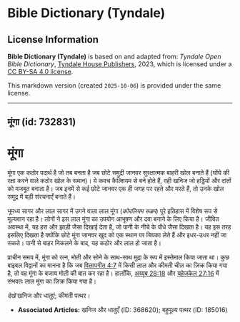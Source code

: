 # Bible Dictionary (Tyndale)

## License Information

**Bible Dictionary (Tyndale)** is based on and adapted from: _Tyndale Open Bible Dictionary_, [Tyndale House Publishers](https://tyndaleopenresources.com/), 2023, which is licensed under a [CC BY-SA 4.0 license](https://creativecommons.org/licenses/by-sa/4.0/legalcode.en).

This markdown version (created `2025-10-06`) is provided under the same license.



--------------------------------

## मूंगा (id: 732831)

मूंगा
=====

मूंगा एक कठोर पदार्थ है जो तब बनता है जब छोटे समुद्री जानवर सुरक्षात्मक बाहरी खोल ​​बनाते हैं (घोंघे की रक्षा करने वाले कठोर खोल के समान)। ये कवच कैल्शियम से बने होते हैं, वही खनिज जो हड्डियों और दांतों को मजबूत बनाता है। जब इनमें से कई छोटे जानवर एक ही जगह पर रहते और मरते हैं, तो उनके खोल समुद्र में बड़ी संरचनाएँ बनाते हैं।

भूमध्य सागर और लाल सागर में उगने वाला लाल मूंगा (*कोरलियम रूब्रम*) पूरे इतिहास में विशेष रूप से मूल्यवान रहा है। लोगों ने इस लाल मूंगा का उपयोग आभूषण और दवा बनाने के लिए किया है। जीवित अवस्था में, यह हरा और झाड़ी जैसा दिखाई देता है, जो पानी के नीचे के पौधे जैसा दिखता है। यह इस तरह इसलिए दिखता है क्योंकि छोटे मूंगा जानवर खुद को एक स्थान पर चिपका लेते हैं और इधर\-उधर नहीं जा सकते। पानी से बाहर निकलने के बाद, यह कठोर और लाल हो जाता है।

प्राचीन समय में, मूंगा को रत्न, मोती और सोने के साथ\-साथ मुद्रा के रूप में इस्तेमाल किया जाता था। कुछ बाइबल विद्वानों का मानना ​​है कि जब [विलापगीत 4:7](https://ref.ly/Lam4:7) में किसी लाल और कीमती चीज़ का ज़िक्र किया गया है, तो वह मूंगा के बजाय मोती की बात कर रहा है। हालाँकि, [अय्यूब 28:18](https://ref.ly/Job28:18) और [यहेजकेल 27:16](https://ref.ly/Ezek27:16) में संभवतः लाल मूंगा का ज़िक्र किया गया है।

*देखें* खनिज और धातुएं; कीमती पत्थर। 

* **Associated Articles:** खनिज और धातुएँ (ID: 368620); बहुमूल्य पत्थर (ID: 185016)

